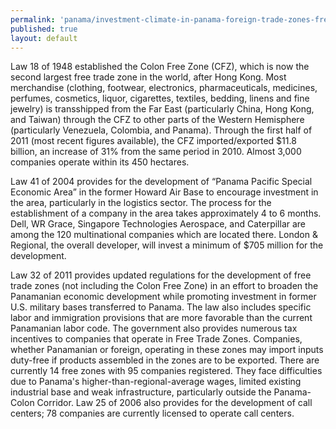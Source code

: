 ```yaml
--- 
permalink: 'panama/investment-climate-in-panama-foreign-trade-zones-free-ports.html' 
published: true 
layout: default
---
```

Law 18 of 1948 established the Colon Free Zone (CFZ), which is now the second largest free trade zone in the world, after Hong Kong. Most merchandise (clothing, footwear, electronics, pharmaceuticals, medicines, perfumes, cosmetics, liquor, cigarettes, textiles, bedding, linens and fine jewelry) is transshipped from the Far East (particularly China, Hong Kong, and Taiwan) through the CFZ to other parts of the Western Hemisphere (particularly Venezuela, Colombia, and Panama). Through the first half of 2011 (most recent figures available), the CFZ imported/exported $11.8 billion, an increase of 31% from the same period in 2010. Almost 3,000 companies operate within its 450 hectares.

Law 41 of 2004 provides for the development of “Panama Pacific Special Economic Area” in the former Howard Air Base to encourage investment in the area, particularly in the logistics sector. The process for the establishment of a company in the area takes approximately 4 to 6 months. Dell, WR Grace, Singapore Technologies Aerospace, and Caterpillar are among the 120 multinational companies which are located there. London & Regional, the overall developer, will invest a minimum of $705 million for the development.

Law 32 of 2011 provides updated regulations for the development of free trade zones (not including the Colon Free Zone) in an effort to broaden the Panamanian economic development while promoting investment in former U.S. military bases transferred to Panama. The law also includes specific labor and immigration provisions that are more favorable than the current Panamanian labor code. The government also provides numerous tax incentives to companies that operate in Free Trade Zones. Companies, whether Panamanian or foreign, operating in these zones may import inputs duty-free if products assembled in the zones are to be exported. There are currently 14 free zones with 95 companies registered. They face difficulties due to Panama's higher-than-regional-average wages, limited existing industrial base and weak infrastructure, particularly outside the Panama-Colon Corridor. Law 25 of 2006 also provides for the development of call centers; 78 companies are currently licensed to operate call centers.

